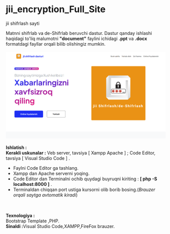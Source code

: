 # jii_encryption_Full_Site
jii shifrlash sayti

Matnni shifrlab va de-Shifrlab beruvchi dastur. Dastur qanday ishlashi haqidagi to'liq malumotni <b>"document"</b> faylini ichidagi <b>.ppt</b> va <b>.docx</b> formatdagi fayllar orqali bilib olishingiz mumkin.<br><br>
<img src="Screenshot 2024-01-10 012239.png" alt="sayt rasmi" ><br><br>
<b>Ishlatish :</b><br>
<b>Kerakli uskunalar :</b> Veb server, tavsiya [ Xampp Apache ] ; Code Editor, tavsiya [ Visual Studio Code ] .<br>
- Faylni Code Editor ga tashlang.<br>
- Xampp dan Apache serverni yoqing.<br>
- Code Editor dan Terminalni ochib quydagi buyruqni kiriting : <b> [ php -S localhost:8000 ]</b> .<br>
- Terminaldan chiqqan port ustiga kursorni olib borib bosing.(<i>Brauzer orqali saytga avtomatik kiradi</i>)<br><br><br>

<b>Texnologiya :</b><br>Bootstrap Template ,PHP.<br>
<b>Sinaldi :</b>Visual Studio Code,XAMPP,FireFox brauzer.<br><br><br>



